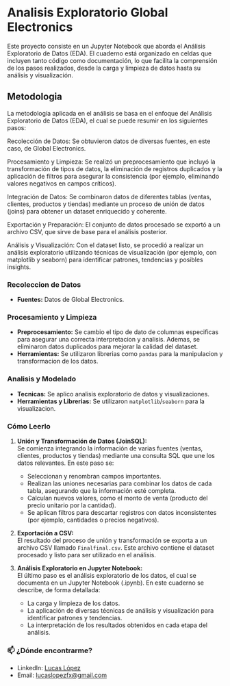 # Analisis Exploratorio Global Electronics
Este proyecto consiste en un Jupyter Notebook que aborda el Análisis Exploratorio de Datos (EDA). El cuaderno está organizado en celdas que incluyen tanto código como documentación, lo que facilita la comprensión de los pasos realizados, desde la carga y limpieza de datos hasta su análisis y visualización.

## Metodologia

La metodología aplicada en el análisis se basa en el enfoque del Análisis Exploratorio de Datos (EDA), el cual se puede resumir en los siguientes pasos:

Recolección de Datos: Se obtuvieron datos de diversas fuentes, en este caso, de Global Electronics.

Procesamiento y Limpieza:
Se realizó un preprocesamiento que incluyó la transformación de tipos de datos, la eliminación de registros duplicados y la aplicación de filtros para asegurar la consistencia (por ejemplo, eliminando valores negativos en campos críticos).

Integración de Datos:
Se combinaron datos de diferentes tablas (ventas, clientes, productos y tiendas) mediante un proceso de unión de datos (joins) para obtener un dataset enriquecido y coherente.

Exportación y Preparación:
El conjunto de datos procesado se exportó a un archivo CSV, que sirve de base para el análisis posterior.

Análisis y Visualización:
Con el dataset listo, se procedió a realizar un análisis exploratorio utilizando técnicas de visualización (por ejemplo, con matplotlib y seaborn) para identificar patrones, tendencias y posibles insights.

### Recoleccion de Datos
- **Fuentes:** Datos de Global Electronics.

### Procesamiento y Limpieza
- **Preprocesamiento:** Se cambio el tipo de dato de columnas especificas para asegurar una correcta interpretacion y analisis. Ademas, se eliminaron datos duplicados para mejorar la calidad del dataset.
- **Herramientas:** Se utilizaron librerias como `pandas` para la manipulacion y transformacion de los datos.

### Analisis y Modelado
- **Tecnicas:** Se aplico analisis exploratorio de datos y visualizaciones.
- **Herramientas y Librerias:** Se utilizaron `matplotlib`/`seaborn` para la visualizacion.

### Cómo Leerlo

1. **Unión y Transformación de Datos (JoinSQL):**  
   Se comienza integrando la información de varias fuentes (ventas, clientes, productos y tiendas) mediante una consulta SQL que une los datos relevantes. En este paso se:
   - Seleccionan y renombran campos importantes.
   - Realizan las uniones necesarias para combinar los datos de cada tabla, asegurando que la información esté completa.
   - Calculan nuevos valores, como el monto de venta (producto del precio unitario por la cantidad).
   - Se aplican filtros para descartar registros con datos inconsistentes (por ejemplo, cantidades o precios negativos).

2. **Exportación a CSV:**  
   El resultado del proceso de unión y transformación se exporta a un archivo CSV llamado `Finalfinal.csv`. Este archivo contiene el dataset procesado y listo para ser utilizado en el análisis.

3. **Análisis Exploratorio en Jupyter Notebook:**  
   El último paso es el análisis exploratorio de los datos, el cual se documenta en un Jupyter Notebook (.ipynb). En este cuaderno se describe, de forma detallada:
   - La carga y limpieza de los datos.
   - La aplicación de diversas técnicas de análisis y visualización para identificar patrones y tendencias.
   - La interpretación de los resultados obtenidos en cada etapa del análisis.

### 📫 ¿Dónde encontrarme?

- LinkedIn: [Lucas López](www.linkedin.com/in/lucaslopezcoluchi)
- Email: [lucaslopezfx@gmail.com](lucaslopezfx@gmail.com)

